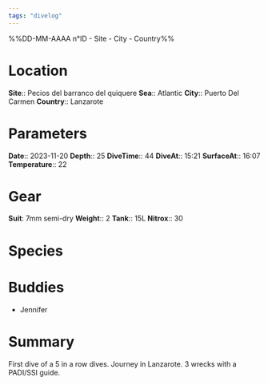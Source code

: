 ```yaml
---
tags: "divelog"
---
```

%%DD-MM-AAAA n°ID - Site - City - Country%%
# Location
**Site**:: Pecios del barranco del quiquere
**Sea**:: Atlantic
**City**:: Puerto Del Carmen
**Country**:: Lanzarote

# Parameters
**Date**:: 2023-11-20
**Depth**:: 25
**DiveTime**:: 44
**DiveAt**:: 15:21
**SurfaceAt**:: 16:07
**Temperature**:: 22


# Gear
**Suit**: 7mm semi-dry
**Weight**:: 2
**Tank**:: 15L
**Nitrox**:: 30

# Species


# Buddies 
- Jennifer

# Summary
First dive of a 5 in a row dives. Journey in Lanzarote. 3 wrecks with a PADI/SSI guide.